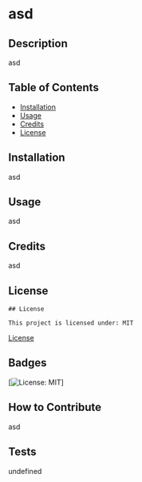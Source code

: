 
  
# asd

## Description

asd


## Table of Contents

- [Installation](#installation)
- [Usage](#usage)
- [Credits](#credits)
- [License](#license)


## Installation

asd


## Usage

asd


## Credits

asd


## License


    ## License
    
    This project is licensed under: MIT

[License](#license)



## Badges

[![License: MIT](https://img.shields.io/badge/License-MIT-yellow.svg)]


## How to Contribute

asd


## Tests

undefined



